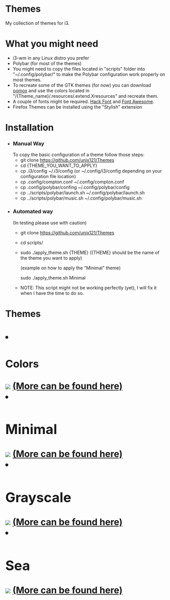 <h1>Themes</h1>

My collection of themes for i3. 

<h1>What you might need</h1>

- i3-wm in any Linux distro you prefer
- Polybar (for most of the themes)
- You might need to copy the files located in "scripts" folder into "~/.config/polybar/"
  to make the Polybar configuration work properly on most themes.
- To recreate some of the GTK themes (for now) you can download <a href="https://github.com/actionless/oomox">oomox</a> and use the 
  colors located in "/{Theme_name}/.resources/.extend.Xresources" and recreate them.
- A couple of fonts might be required. <a href="https://github.com/chrissimpkins/Hack">Hack Font</a> and <a href="http://fontawesome.io/">Font Awesome</a>.
- Firefox Themes can be installed using the "Stylish" extension

<h1>Installation</h1> 

- <h3>Manual Way</h3> To copy the basic configuration of a theme follow those steps:

  - git clone https://github.com/unix121/Themes
  - cd {THEME_YOU_WANT_TO_APPLY}
  - cp .i3/config ~/.i3/config (or ~/.config/i3/config depending on your configuration file location)
  - cp .config/compton.conf ~/.config/compton.conf
  - cp .config/polybar/confing ~/.config/polybar/config
  - cp ../scripts/polybar/launch.sh ~/.config/polybar/launch.sh
  - cp ../scripts/polybar/music.sh ~/.config/polybar/music.sh
- <h3>Automated way</h3> (In testing please use with caution)
  
  - git clone https://github.com/unix121/Themes
  - cd scripts/
  - sudo ./apply_theme.sh {THEME} ({THEME} should be the name of the theme you want to apply)
  
    (example on how to apply the "Minimal" theme)
    
    sudo ./apply_theme.sh Minimal
  - NOTE: This script might not be working perfectly (yet), I will fix it when I have the time to do so.

<h1>Themes<h1>
<li><h3>Colors</h3>
<img src="http://i.imgur.com/ZUEzkiT.png">
<a href="http://imgur.com/a/ub0Jl">(More can be found here)</a></li>
<li><h2>Minimal</h2>
<img src="http://i.imgur.com/aaosiZ2.png">
<a href="http://imgur.com/gallery/bZHDF">(More can be found here)</a></li>
<li><h2>Grayscale</h2>
<img src="http://i.imgur.com/K0uT5ua.png">
<a href="http://imgur.com/gallery/1TYFd">(More can be found here)</a></li>
<li><h2>Sea</h2>
<img src="http://i.imgur.com/yapFCCe.png">
<a href="http://imgur.com/a/3BsTW">(More can be found here)</a></li>

